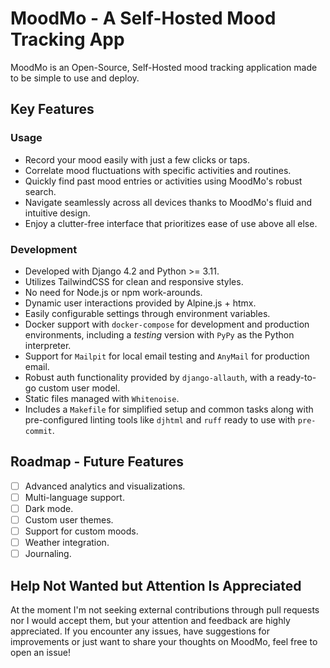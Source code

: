 # MoodMo - A Self-Hosted Mood Tracking App

MoodMo is an Open-Source, Self-Hosted mood tracking application made to be simple to use and deploy.

## Key Features
### Usage
- Record your mood easily with just a few clicks or taps.
- Correlate mood fluctuations with specific activities and routines.
- Quickly find past mood entries or activities using MoodMo's robust search.
- Navigate seamlessly across all devices thanks to MoodMo's fluid and intuitive design.
- Enjoy a clutter-free interface that prioritizes ease of use above all else.
### Development
- Developed with Django 4.2 and Python >= 3.11.
- Utilizes TailwindCSS for clean and responsive styles.
- No need for Node.js or npm work-arounds.
- Dynamic user interactions provided by Alpine.js + htmx.
- Easily configurable settings through environment variables.
- Docker support with `docker-compose` for development and production environments, including a *testing* version with `PyPy` as the Python interpreter.
- Support for `Mailpit` for local email testing and `AnyMail` for production email.
- Robust auth functionality provided by `django-allauth`, with a ready-to-go custom user model.
- Static files managed with `Whitenoise`.
- Includes a `Makefile` for simplified setup and common tasks along with pre-configured linting tools like `djhtml` and `ruff` ready to use with `pre-commit`.


## Roadmap - Future Features

- [ ] Advanced analytics and visualizations.
- [ ] Multi-language support.
- [ ] Dark mode.
- [ ] Custom user themes.
- [ ] Support for custom moods.
- [ ] Weather integration.
- [ ] Journaling.

## Help Not Wanted but Attention Is Appreciated

At the moment I'm not seeking external contributions through pull requests nor I would accept them, but your attention and feedback are highly appreciated. If you encounter any issues, have suggestions for improvements or just want to share your thoughts on MoodMo, feel free to open an issue!
